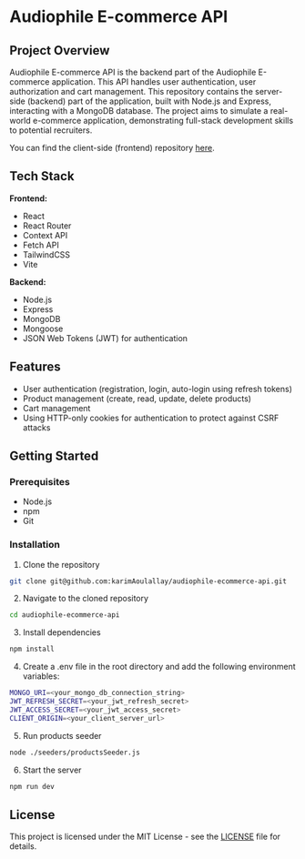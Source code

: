 # Audiophile E-commerce API

## Project Overview

Audiophile E-commerce API is the backend part of the Audiophile E-commerce application. This API handles user authentication, user authorization and cart management. This repository contains the server-side (backend) part of the application, built with Node.js and Express, interacting with a MongoDB database. The project aims to simulate a real-world e-commerce application, demonstrating full-stack development skills to potential recruiters.

You can find the client-side (frontend) repository [here](https://github.com/karimAoulallay/audiophile-ecommerce).

## Tech Stack

**Frontend:**

- React
- React Router
- Context API
- Fetch API
- TailwindCSS
- Vite

**Backend:**

- Node.js
- Express
- MongoDB
- Mongoose
- JSON Web Tokens (JWT) for authentication

## Features

- User authentication (registration, login, auto-login using refresh tokens)
- Product management (create, read, update, delete products)
- Cart management
- Using HTTP-only cookies for authentication to protect against CSRF attacks

## Getting Started

### Prerequisites

- Node.js
- npm
- Git

### Installation

1. Clone the repository

```sh
git clone git@github.com:karimAoulallay/audiophile-ecommerce-api.git
```

2. Navigate to the cloned repository

```sh
cd audiophile-ecommerce-api
```

3. Install dependencies

```sh
npm install
```

4. Create a .env file in the root directory and add the following environment variables:

```sh
MONGO_URI=<your_mongo_db_connection_string>
JWT_REFRESH_SECRET=<your_jwt_refresh_secret>
JWT_ACCESS_SECRET=<your_jwt_access_secret>
CLIENT_ORIGIN=<your_client_server_url>
```

5. Run products seeder

```sh
node ./seeders/productsSeeder.js
```

6. Start the server

```sh
npm run dev
```

## License

This project is licensed under the MIT License - see the [LICENSE](./LICENSE) file for details.
